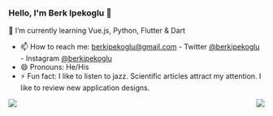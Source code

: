 ### Hello, I'm Berk Ipekoglu 👋

<!-- - 🔭 I’m currently working on Motivatiu -->
🌱 I’m currently learning Vue.js, Python, Flutter & Dart
<!-- - 👯 I’m looking to collaborate on ... -->
<!-- - 🤔 I’m looking for help with ... -->
<!-- - 💬 Ask me about Flutter or Dart -->
- 📫 How to reach me: berkipekoglu@gmail.com - Twitter <a href="https://twitter.com/berkipekoglu">@berkipekoglu</a> - Instagram <a href="https://www.instagram.com/berkipekoglu/">@berkipekoglu</a>
- 😄 Pronouns: He/His
- ⚡ Fun fact: I like to listen to jazz. Scientific articles attract my attention. I like to review new application designs.



<img align="left" src="https://github-readme-stats.vercel.app/api/top-langs/?username=berkipekoglu&langs_count=8&title_color=ffffff&icon_color=bb2acf&text_color=ffffff&bg_color=360,cb2d3e,f85032&hide_border=false)](https://github.com/anuraghazra/github-readme-stats)">

<img align="right" src="https://github-readme-stats.vercel.app/api?username=berkipekoglu&&show_icons=true&title_color=ffffff&icon_color=bb2acf&text_color=daf7dc&bg_color=38194f&hide_border=true">
